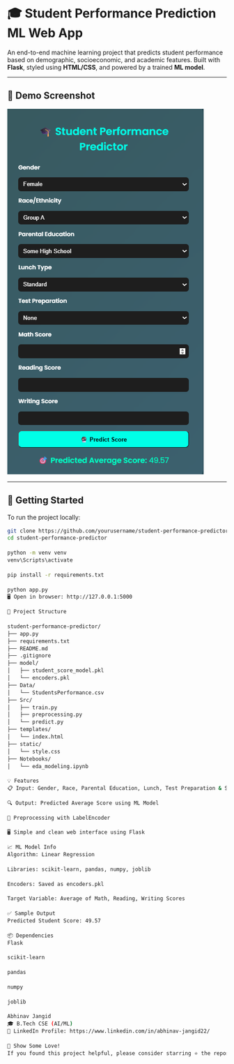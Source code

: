 # 🎓 Student Performance Prediction ML Web App

An end-to-end machine learning project that predicts student performance based on demographic, socioeconomic, and academic features. Built with **Flask**, styled using **HTML/CSS**, and powered by a trained **ML model**.

---

## 📸 Demo Screenshot

![App Screenshot](images/student.png)

---

## 🚀 Getting Started

To run the project locally:

```bash
git clone https://github.com/yourusername/student-performance-predictor.git
cd student-performance-predictor

python -m venv venv
venv\Scripts\activate   

pip install -r requirements.txt

python app.py
🖥 Open in browser: http://127.0.0.1:5000

📂 Project Structure

student-performance-predictor/
├── app.py
├── requirements.txt
├── README.md
├── .gitignore
├── model/
│   ├── student_score_model.pkl
│   └── encoders.pkl
├── Data/
│   └── StudentsPerformance.csv
├── Src/
│   ├── train.py
│   ├── preprocessing.py
│   └── predict.py
├── templates/
│   └── index.html
├── static/
│   └── style.css
├── Notebooks/
│   └── eda_modeling.ipynb

💡 Features
📋 Input: Gender, Race, Parental Education, Lunch, Test Preparation & Scores

🔍 Output: Predicted Average Score using ML Model

🧼 Preprocessing with LabelEncoder

🖥️ Simple and clean web interface using Flask

📈 ML Model Info
Algorithm: Linear Regression

Libraries: scikit-learn, pandas, numpy, joblib

Encoders: Saved as encoders.pkl

Target Variable: Average of Math, Reading, Writing Scores

✅ Sample Output
Predicted Student Score: 49.57

📦 Dependencies
Flask

scikit-learn

pandas

numpy

joblib

Abhinav Jangid
🎓 B.Tech CSE (AI/ML)
🔗 LinkedIn Profile: https://www.linkedin.com/in/abhinav-jangid22/

🌟 Show Some Love!
If you found this project helpful, please consider starring ⭐ the repository!
